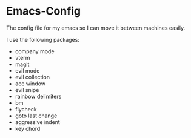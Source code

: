 # Emacs-Config
The config file for my emacs so I can move it between machines easily.

I use the following packages:
- company mode
- vterm
- magit
- evil mode
- evil collection
- ace window
- evil snipe
- rainbow delimiters
- bm
- flycheck
- goto last change
- aggressive indent
- key chord
